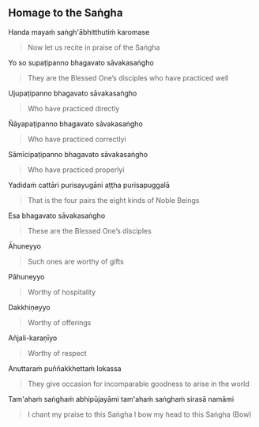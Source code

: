 ## Homage to the Saṅgha<a id="homage-sangha"></a>

Handa mayaṁ saṅgh'ābhitthutiṁ karomase

<div class="english">

> Now let us recite in praise of the Saṅgha

</div>

Yo so supaṭipanno bhagavato sāvakasaṅgho

<div class="english">

> They are the Blessed One’s disciples who have practiced well

</div>

Ujupaṭipanno bhagavato sāvakasaṅgho

<div class="english">

> Who have practiced directly

</div>

Ñāyapaṭipanno bhagavato sāvakasaṅgho

<div class="english">

> Who have practiced correctlyi

</div>

Sāmīcipaṭipanno bhagavato sāvakasaṅgho

<div class="english">

> Who have practiced properlyi

</div>

Yadidaṁ cattāri purisayugāni aṭṭha purisapuggalā

<div class="english">

> That is the four pairs the eight kinds of Noble Beings

</div>

Esa bhagavato sāvakasaṅgho

<div class="english">

> These are the Blessed One’s disciples

</div>

Āhuneyyo

<div class="english">

> Such ones are worthy of gifts

</div>

Pāhuneyyo

<div class="english">

> Worthy of hospitality

</div>

Dakkhiṇeyyo

<div class="english">

> Worthy of offerings

</div>

Añjali-karaṇīyo

<div class="english">

> Worthy of respect

</div>

Anuttaraṁ puññakkhettaṁ lokassa

<div class="english">

> They give occasion for incomparable goodness to arise in the world

</div>

Tam'ahaṁ saṅghaṁ abhipūjayāmi tam'ahaṁ saṅghaṁ sirasā namāmi

<div class="english">

> I chant my praise to this Saṅgha
> I bow my head to this Saṅgha (Bow)

</div>
